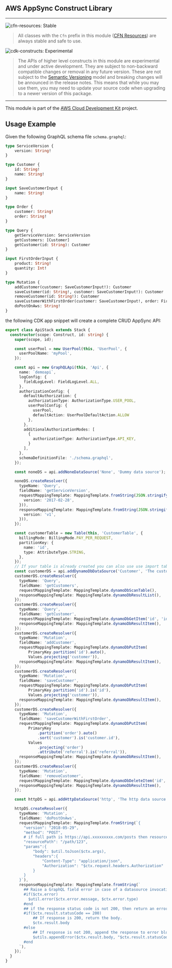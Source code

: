 ## AWS AppSync Construct Library
<!--BEGIN STABILITY BANNER-->
---

![cfn-resources: Stable](https://img.shields.io/badge/cfn--resources-stable-success.svg?style=for-the-badge)

> All classes with the `Cfn` prefix in this module ([CFN Resources](https://docs.aws.amazon.com/cdk/latest/guide/constructs.html#constructs_lib)) are always stable and safe to use.

![cdk-constructs: Experimental](https://img.shields.io/badge/cdk--constructs-experimental-important.svg?style=for-the-badge)

> The APIs of higher level constructs in this module are experimental and under active development. They are subject to non-backward compatible changes or removal in any future version. These are not subject to the [Semantic Versioning](https://semver.org/) model and breaking changes will be announced in the release notes. This means that while you may use them, you may need to update your source code when upgrading to a newer version of this package.

---
<!--END STABILITY BANNER-->

This module is part of the [AWS Cloud Development Kit](https://github.com/aws/aws-cdk) project.

## Usage Example

Given the following GraphQL schema file `schema.graphql`:

```graphql
type ServiceVersion {
    version: String!
}

type Customer {
    id: String!
    name: String!
}

input SaveCustomerInput {
    name: String!
}

type Order {
    customer: String!
    order: String!
}

type Query {
    getServiceVersion: ServiceVersion
    getCustomers: [Customer]
    getCustomer(id: String): Customer
}

input FirstOrderInput {
    product: String!
    quantity: Int!
}

type Mutation {
    addCustomer(customer: SaveCustomerInput!): Customer
    saveCustomer(id: String!, customer: SaveCustomerInput!): Customer
    removeCustomer(id: String!): Customer
    saveCustomerWithFirstOrder(customer: SaveCustomerInput!, order: FirstOrderInput!, referral: String): Order
    doPostOnAws: String!
}
```

the following CDK app snippet will create a complete CRUD AppSync API:

```ts
export class ApiStack extends Stack {
  constructor(scope: Construct, id: string) {
    super(scope, id);

    const userPool = new UserPool(this, 'UserPool', {
      userPoolName: 'myPool',
    });

    const api = new GraphQLApi(this, 'Api', {
      name: `demoapi`,
      logConfig: {
        fieldLogLevel: FieldLogLevel.ALL,
      },
      authorizationConfig: {
        defaultAuthorization: {
          authorizationType: AuthorizationType.USER_POOL,
          userPoolConfig: {
            userPool,
            defaultAction: UserPoolDefaultAction.ALLOW
          },
        },
        additionalAuthorizationModes: [
          {
            authorizationType: AuthorizationType.API_KEY,
          }
        ],
      },
      schemaDefinitionFile: './schema.graphql',
    });

    const noneDS = api.addNoneDataSource('None', 'Dummy data source');

    noneDS.createResolver({
      typeName: 'Query',
      fieldName: 'getServiceVersion',
      requestMappingTemplate: MappingTemplate.fromString(JSON.stringify({
        version: '2017-02-28',
      })),
      responseMappingTemplate: MappingTemplate.fromString(JSON.stringify({
        version: 'v1',
      })),
    });

    const customerTable = new Table(this, 'CustomerTable', {
      billingMode: BillingMode.PAY_PER_REQUEST,
      partitionKey: {
        name: 'id',
        type: AttributeType.STRING,
      },
    });
    // If your table is already created you can also use use import table and use it as data source.
    const customerDS = api.addDynamoDbDataSource('Customer', 'The customer data source', customerTable);
    customerDS.createResolver({
      typeName: 'Query',
      fieldName: 'getCustomers',
      requestMappingTemplate: MappingTemplate.dynamoDbScanTable(),
      responseMappingTemplate: MappingTemplate.dynamoDbResultList(),
    });
    customerDS.createResolver({
      typeName: 'Query',
      fieldName: 'getCustomer',
      requestMappingTemplate: MappingTemplate.dynamoDbGetItem('id', 'id'),
      responseMappingTemplate: MappingTemplate.dynamoDbResultItem(),
    });
    customerDS.createResolver({
      typeName: 'Mutation',
      fieldName: 'addCustomer',
      requestMappingTemplate: MappingTemplate.dynamoDbPutItem(
          PrimaryKey.partition('id').auto(),
          Values.projecting('customer')),
      responseMappingTemplate: MappingTemplate.dynamoDbResultItem(),
    });
    customerDS.createResolver({
      typeName: 'Mutation',
      fieldName: 'saveCustomer',
      requestMappingTemplate: MappingTemplate.dynamoDbPutItem(
          PrimaryKey.partition('id').is('id'),
          Values.projecting('customer')),
      responseMappingTemplate: MappingTemplate.dynamoDbResultItem(),
    });
    customerDS.createResolver({
      typeName: 'Mutation',
      fieldName: 'saveCustomerWithFirstOrder',
      requestMappingTemplate: MappingTemplate.dynamoDbPutItem(
          PrimaryKey
              .partition('order').auto()
              .sort('customer').is('customer.id'),
          Values
              .projecting('order')
              .attribute('referral').is('referral')),
      responseMappingTemplate: MappingTemplate.dynamoDbResultItem(),
    });
    customerDS.createResolver({
      typeName: 'Mutation',
      fieldName: 'removeCustomer',
      requestMappingTemplate: MappingTemplate.dynamoDbDeleteItem('id', 'id'),
      responseMappingTemplate: MappingTemplate.dynamoDbResultItem(),
    });

    const httpDS = api.addHttpDataSource('http', 'The http data source', 'https://aws.amazon.com/');

    httpDS.createResolver({
      typeName: 'Mutation',
      fieldName: 'doPostOnAws',
      requestMappingTemplate: MappingTemplate.fromString(`{
        "version": "2018-05-29",
        "method": "POST",
        # if full path is https://api.xxxxxxxxx.com/posts then resourcePath would be /posts
        "resourcePath": "/path/123",
        "params":{
            "body": $util.toJson($ctx.args),
            "headers":{
                "Content-Type": "application/json",
                "Authorization": "$ctx.request.headers.Authorization"
            }
        }
      }`),
      responseMappingTemplate: MappingTemplate.fromString(`
        ## Raise a GraphQL field error in case of a datasource invocation error
        #if($ctx.error)
          $util.error($ctx.error.message, $ctx.error.type)
        #end
        ## if the response status code is not 200, then return an error. Else return the body **
        #if($ctx.result.statusCode == 200)
            ## If response is 200, return the body.
            $ctx.result.body
        #else
            ## If response is not 200, append the response to error block.
            $utils.appendError($ctx.result.body, "$ctx.result.statusCode")
        #end
      `),
    });
  }
}
```
